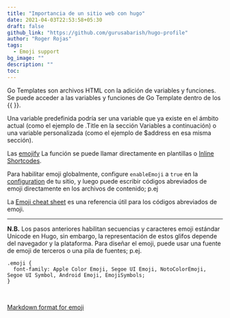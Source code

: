 ```yaml
---
title: "Importancia de un sitio web con hugo"
date: 2021-04-03T22:53:58+05:30
draft: false
github_link: "https://github.com/gurusabarish/hugo-profile"
author: "Roger Rojas"
tags:
  - Emoji support
bg_image: ""
description: ""
toc: 
---
```



Go Templates son archivos HTML con la adición de variables y funciones. Se puede acceder a las variables y funciones de Go Template dentro de los {{ }}.

Una variable predefinida podría ser una variable que ya existe en el ámbito actual (como el ejemplo de .Title en la sección Variables a continuación) o una variable personalizada (como el ejemplo de $address en esa misma sección).

Las [emojify](https://gohugo.io/functions/emojify/) La función se puede llamar directamente en plantillas o [Inline Shortcodes](https://gohugo.io/templates/shortcode-templates/#inline-shortcodes).

Para habilitar emoji globalmente, configure ```enableEmoji``` a ```true``` en la [configuration](https://gohugo.io/getting-started/configuration/) de tu sitio, y luego puede escribir códigos abreviados de emoji directamente en los archivos de contenido; p.ej

La [Emoji cheat sheet](http://www.emoji-cheat-sheet.com/) es una referencia útil para los códigos abreviados de emoji.

<hr>

**N.B.** Los pasos anteriores habilitan secuencias y caracteres emoji estándar Unicode en Hugo, sin embargo, la representación de estos glifos depende del navegador y la plataforma. Para diseñar el emoji, puede usar una fuente de emoji de terceros o una pila de fuentes; p.ej.

```
.emoji {
  font-family: Apple Color Emoji, Segoe UI Emoji, NotoColorEmoji, Segoe UI Symbol, Android Emoji, EmojiSymbols;
}
```

<br>

[Markdown format for emoji](https://gist.github.com/rxaviers/7360908)
